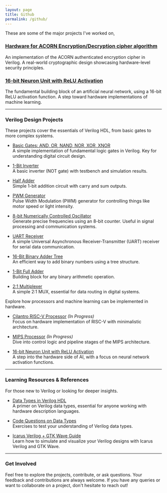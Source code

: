 ```yaml
---
layout: page
title: Github
permalink: /github/
---
```


<!-- Featured Projects -->

These are some of the major projects I've worked on,

### [Hardware for ACORN Encryption/Decryption cipher algorithm](https://github.com/Ikarthikmb/ACORN128b2025/tree/state_in_top)
An implementation of the ACORN authenticated encryption cipher in Verilog. A real-world cryptographic design showcasing hardware-level security principles.

### [16-bit Neuron Unit with ReLU Activation](https://github.com/Ikarthikmb/rtl_designs/blob/main/9_neuron_unit/README.md)
The fundamental building block of an artificial neural network, using a 16-bit ReLU activation function. A step toward hardware implementations of machine learning.

---

### Verilog Design Projects
These projects cover the essentials of Verilog HDL, from basic gates to more complex systems.

- [Basic Gates: AND, OR, NAND, NOR, XOR, XNOR](https://github.com/Ikarthikmb/VerilogFod/blob/main/gates/basic_gates.v)  
  A simple implementation of fundamental logic gates in Verilog. Key for understanding digital circuit design.

- [1-Bit Inverter](https://github.com/Ikarthikmb/VerilogFod/blob/main/inverter/inverter.v)  
  A basic inverter (NOT gate) with testbench and simulation results.

- [Half Adder](https://github.com/Ikarthikmb/VerilogFod/blob/main/half_adder.v)  
  Simple 1-bit addition circuit with carry and sum outputs.

- [PWM Generator](https://github.com/Ikarthikmb/rtl_designs/blob/main/5_pwm_generator/README.md)  
  Pulse Width Modulation (PWM) generator for controlling things like motor speed or light intensity.

- [8-bit Numerically Controlled Oscillator](https://github.com/Ikarthikmb/rtl_designs/blob/main/6_numerically_controlled_oscillator/README.md)  
  Generate precise frequencies using an 8-bit counter. Useful in signal processing and communication systems.

- [UART Receiver](https://github.com/Ikarthikmb/VerilogFod/blob/main/uart_rx.v)  
  A simple Universal Asynchronous Receiver-Transmitter (UART) receiver for serial data communication.

- [16-Bit Binary Adder Tree](https://github.com/Ikarthikmb/VerilogFod/blob/main/binary_adder_tree.v)  
  An efficient way to add binary numbers using a tree structure.

- [1-Bit Full Adder](https://github.com/Ikarthikmb/VerilogFod/blob/main/half_adder.v)  
  Building block for any binary arithmetic operation.

- [2:1 Multiplexer](https://github.com/Ikarthikmb/VerilogFod/blob/main/lab1.md)  
  A simple 2:1 MUX, essential for data routing in digital systems.


<!-- Processors & AI Projects -->

Explore how processors and machine learning can be implemented in hardware.

- [Cilantro RISC-V Processor](https://github.com/Ikarthikmb/rtl_designs) *(In Progress)*  
  Focus on hardware implementation of RISC-V with minimalistic architecture.

- [MIPS Processor](https://github.com/Ikarthikmb/rtl_designs/tree/main/8_mips_processor) *(In Progress)*  
  Dive into control logic and pipeline stages of the MIPS architecture.

- [16-bit Neuron Unit with ReLU Activation](https://github.com/Ikarthikmb/rtl_designs/blob/main/9_neuron_unit/README.md)  
  A step into the hardware side of AI, with a focus on neural network activation functions.

---

### Learning Resources & References
For those new to Verilog or looking for deeper insights.

- [Data Types in Verilog HDL](https://github.com/Ikarthikmb/VerilogFod/blob/main/data_types/data_types.v)  
  A primer on Verilog data types, essential for anyone working with hardware description languages.

- [Code Questions on Data Types](https://github.com/Ikarthikmb/VerilogFod/blob/main/assignment2.md)  
  Exercises to test your understanding of Verilog data types.

- [Icarus Verilog + GTK Wave Guide](https://github.com/Ikarthikmb/VerilogFod/blob/main/References/Icarus_Verilog_GTKWave_guide.pdf)  
  Learn how to simulate and visualize your Verilog designs with Icarus Verilog and GTK Wave.

---

### Get Involved
Feel free to explore the projects, contribute, or ask questions. Your feedback and contributions are always welcome. If you have any queries or want to collaborate on a project, don't hesitate to reach out!


